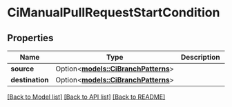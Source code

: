 # CiManualPullRequestStartCondition

## Properties

Name | Type | Description | Notes
------------ | ------------- | ------------- | -------------
**source** | Option<[**models::CiBranchPatterns**](CiBranchPatterns.md)> |  | [optional]
**destination** | Option<[**models::CiBranchPatterns**](CiBranchPatterns.md)> |  | [optional]

[[Back to Model list]](../README.md#documentation-for-models) [[Back to API list]](../README.md#documentation-for-api-endpoints) [[Back to README]](../README.md)


